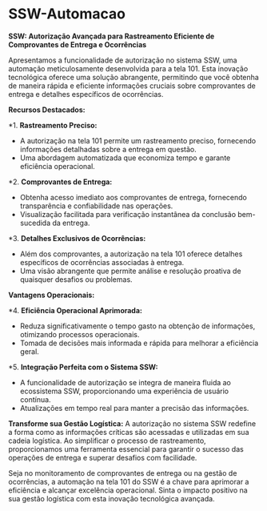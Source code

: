 # SSW-Automacao
**SSW: Autorização Avançada para Rastreamento Eficiente de Comprovantes de Entrega e Ocorrências**

Apresentamos a funcionalidade de autorização no sistema SSW, uma automação meticulosamente desenvolvida para a tela 101. Esta inovação tecnológica oferece uma solução abrangente, permitindo que você obtenha de maneira rápida e eficiente informações cruciais sobre comprovantes de entrega e detalhes específicos de ocorrências.

**Recursos Destacados:**

*1. **Rastreamento Preciso:**
   - A autorização na tela 101 permite um rastreamento preciso, fornecendo informações detalhadas sobre a entrega em questão.
   - Uma abordagem automatizada que economiza tempo e garante eficiência operacional.

*2. **Comprovantes de Entrega:**
   - Obtenha acesso imediato aos comprovantes de entrega, fornecendo transparência e confiabilidade nas operações.
   - Visualização facilitada para verificação instantânea da conclusão bem-sucedida da entrega.

*3. **Detalhes Exclusivos de Ocorrências:**
   - Além dos comprovantes, a autorização na tela 101 oferece detalhes específicos de ocorrências associadas à entrega.
   - Uma visão abrangente que permite análise e resolução proativa de quaisquer desafios ou problemas.

**Vantagens Operacionais:**

*4. **Eficiência Operacional Aprimorada:**
   - Reduza significativamente o tempo gasto na obtenção de informações, otimizando processos operacionais.
   - Tomada de decisões mais informada e rápida para melhorar a eficiência geral.

*5. **Integração Perfeita com o Sistema SSW:**
   - A funcionalidade de autorização se integra de maneira fluida ao ecossistema SSW, proporcionando uma experiência de usuário contínua.
   - Atualizações em tempo real para manter a precisão das informações.

**Transforme sua Gestão Logística:**
A autorização no sistema SSW redefine a forma como as informações críticas são acessadas e utilizadas em sua cadeia logística. Ao simplificar o processo de rastreamento, proporcionamos uma ferramenta essencial para garantir o sucesso das operações de entrega e superar desafios com facilidade.

Seja no monitoramento de comprovantes de entrega ou na gestão de ocorrências, a automação na tela 101 do SSW é a chave para aprimorar a eficiência e alcançar excelência operacional. Sinta o impacto positivo na sua gestão logística com esta inovação tecnológica avançada.
